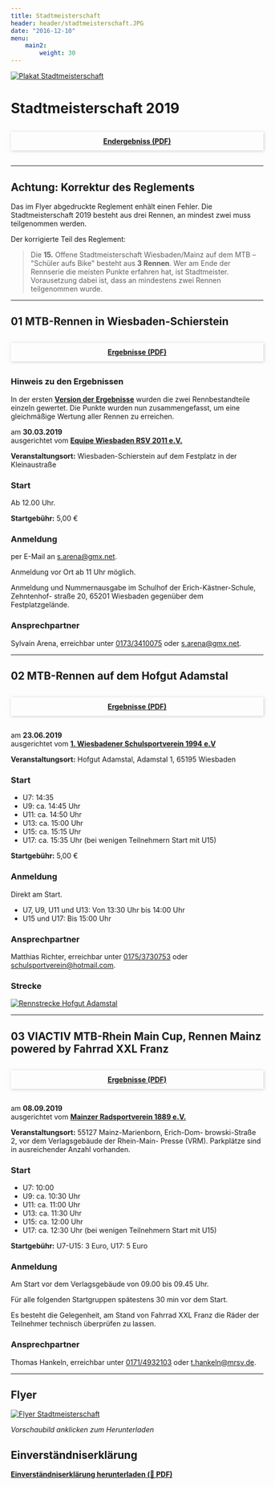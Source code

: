 ```yaml
---
title: Stadtmeisterschaft
header: header/stadtmeisterschaft.JPG
date: "2016-12-10"
menu: 
    main2:
        weight: 30
---
```




[![Plakat  Stadtmeisterschaft](stadtmeisterschaft/plakat_640.png)](stadtmeisterschaft/Stadtmeisterschaft-Plakat.pdf)

# Stadtmeisterschaft 2019

<div style="box-shadow: 1px 1px 6px 0px rgba(173, 173, 173, 0.6); text-align: center; margin: 30px 0;">
	<b><a style="display: block; padding: 10px;" href="stadtmeisterschaft/SM-2019-Endergebnis.pdf">Endergebniss (PDF)</a></b>
</div>

---	

<div class="warning">

<h2>Achtung: Korrektur des Reglements</h2>

<p>Das im Flyer abgedruckte Reglement enhält einen Fehler. Die Stadtmeisterschaft 2019 besteht aus drei Rennen, an mindest zwei muss teilgenommen werden.</p>

<p>Der korrigierte Teil des Reglement:</p>

<blockquote>
	Die <b>15.</b> Offene Stadtmeisterschaft Wiesbaden/Mainz auf dem MTB – "Schüler aufs Bike" besteht aus <b>3 Rennen</b>. Wer am Ende der Rennserie die meisten Punkte erfahren hat, ist Stadtmeister. Vorausetzung dabei ist, dass an mindestens zwei Rennen teilgenommen wurde.
</blockquote>

</div>

---

## 01 MTB-Rennen in Wiesbaden-Schierstein

<div style="box-shadow: 1px 1px 6px 0px rgba(173, 173, 173, 0.6); text-align: center; margin: 30px 0;">
	<b><a style="display: block; padding: 10px;" href="stadtmeisterschaft/SM-2019-Lauf-1-Korrigiert.pdf">Ergebnisse (PDF)</a></b>
</div>

<div class="warning">

<h3>Hinweis zu den Ergebnissen</h3>

<p>
	In der ersten <b><a href="stadtmeisterschaft/SM-2019-Lauf-1.pdf">Version der Ergebnisse</a></b> wurden die zwei Rennbestandteile einzeln gewertet. Die Punkte wurden nun zusammengefasst, um eine gleichmäßige Wertung aller Rennen zu erreichen.  
</p>

</div>

am **30.03.2019**  
ausgerichtet vom **[Equipe Wiesbaden RSV 2011 e.V.](http://www.equipe-wiesbaden.de)**

**Veranstaltungsort:** Wiesbaden-Schierstein auf dem Festplatz in der Kleinaustraße  
### Start

Ab 12.00 Uhr.  

**Startgebühr:** 5,00 €  

### Anmeldung  
per E-Mail an [s.arena@gmx.net](mailto:s.arena@gmx.net).  

Anmeldung vor Ort ab 11 Uhr möglich.  

Anmeldung und Nummernausgabe im Schulhof der Erich-Kästner-Schule, Zehntenhof- straße 20, 65201 Wiesbaden gegenüber dem Festplatzgelände.  

### Ansprechpartner  
Sylvain Arena, erreichbar unter [0173/3410075](tel:+401733410075) oder [s.arena@gmx.net](mailto:s.arena@gmx.net).

---

## 02 MTB-Rennen auf dem Hofgut Adamstal

<div style="box-shadow: 1px 1px 6px 0px rgba(173, 173, 173, 0.6); text-align: center; margin: 30px 0;">
	<b><a style="display: block; padding: 10px;" href="stadtmeisterschaft/SM-2019-Lauf-2.pdf">Ergebnisse (PDF)</a></b>
</div>

am **23.06.2019**  
ausgerichtet vom **[1. Wiesbadener Schulsportverein 1994 e.V](http://www.schulsportverein.de)**

**Veranstaltungsort:** Hofgut Adamstal, Adamstal 1, 65195 Wiesbaden  

### Start

* U7: 14:35
* U9: ca. 14:45 Uhr
* U11: ca. 14:50 Uhr
* U13: ca. 15:00 Uhr
* U15: ca. 15:15 Uhr
* U17: ca. 15:35 Uhr (bei wenigen Teilnehmern Start mit U15)  

**Startgebühr:** 5,00 €  

### Anmeldung
Direkt am Start.  

* U7, U9, U11 und U13: Von 13:30 Uhr bis 14:00 Uhr
* U15 und U17: Bis 15:00 Uhr

### Ansprechpartner
Matthias Richter, erreichbar unter [0175/3730753](tel:+491753730753) oder [schulsportverein@hotmail.com](mailto:schulsportverein@hotmail.com).

### Strecke

[![Rennstrecke Hofgut Adamstal](stadtmeisterschaft/lageplan-amt_2018.jpg)](stadtmeisterschaft/lageplan-amt_2018.jpg)

---

## 03 VIACTIV MTB-Rhein Main Cup, Rennen Mainz powered by Fahrrad XXL Franz

<div style="box-shadow: 1px 1px 6px 0px rgba(173, 173, 173, 0.6); text-align: center; margin: 30px 0;">
	<b><a style="display: block; padding: 10px;" href="stadtmeisterschaft/SM-2019-Lauf-3.pdf">Ergebnisse (PDF)</a></b>
</div>

am **08.09.2019**  
ausgerichtet vom **[Mainzer Radsportverein 1889 e.V.](https://www.mrsv.de)**

**Veranstaltungsort:**  55127 Mainz-Marienborn, Erich-Dom- browski-Straße 2, vor dem Verlagsgebäude der Rhein-Main- Presse (VRM). Parkplätze sind in ausreichender Anzahl vorhanden.  

### Start

* U7: 10:00
* U9: ca. 10:30 Uhr
* U11: ca. 11:00 Uhr
* U13: ca. 11:30 Uhr
* U15: ca. 12:00 Uhr
* U17: ca. 12:30 Uhr (bei wenigen Teilnehmern Start mit U15)  


**Startgebühr:** U7-U15: 3 Euro, U17: 5 Euro  

### Anmeldung
Am Start vor dem Verlagsgebäude von 09.00 bis 09.45 Uhr.  

Für alle folgenden Startgruppen spätestens 30 min vor dem Start.  

Es besteht die Gelegenheit, am Stand von Fahrrad XXL Franz die Räder der Teilnehmer technisch überprüfen zu lassen.  

### Ansprechpartner
Thomas Hankeln, erreichbar unter [0171/4932103](tel:+491714932103) oder [t.hankeln@mrsv.de](mailto:t.hankeln@mrsv.de).

---

## Flyer

[![Flyer Stadtmeisterschaft](stadtmeisterschaft/flyer_640.png)](stadtmeisterschaft/Stadtmeisterschaft-Flyer.pdf)

*Vorschaubild anklicken zum Herunterladen*

## Einverständniserklärung

**[Einverständniserklärung herunterladen (📄 PDF)](stadtmeisterschaft/SM-Einverstaendniserklaerung-ab-2019.pdf)**
